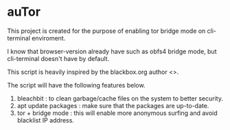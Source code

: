 # auTor

This project is created for the purpose of enabling tor bridge mode on cli-terminal enviroment. 

I know that browser-version already have such as obfs4 bridge mode, but cli-terminal doesn't have by default. 

This script is heavily inspired by the blackbox.org author <<gitrepo>>. 
  
The script will have the following features below.

1. bleachbit : to clean garbage/cache files on the system to better security.
2. apt update packages : make sure that the packages are up-to-date. 
3. tor + bridge mode : this will enable more anonymous surfing and avoid blacklist IP address. 

